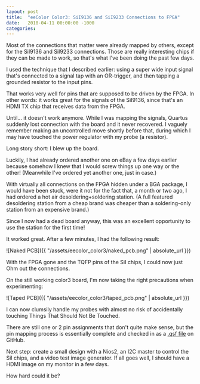 ```yaml
---
layout: post
title:  "eeColor Color3: SiI9136 and SiI9233 Connections to FPGA"
date:   2018-04-11 00:00:00 -1000
categories: 
---
```


Most of the connections that matter were already mapped by others, except for the SiI9136 and SiI9233 connections. 
Those are really interesting chips if they can be made to work, so that's what I've been doing the past few days.

I used the technique that I described earlier: using a super wide input signal that's connected to a signal tap with 
an OR-trigger, and then tapping a grounded resistor to the input pins.

That works very well for pins that are supposed to be driven by the FPGA. In other words: it works great for the signals 
of the SiI9136, since that's an HDMI TX chip that receives data from the FPGA.

Until... it doesn't work anymore. While I was mapping the signals, Quartus suddenly lost connection with the board 
and it never recovered. I vaguely remember making an uncontrolled move shortly before that, during which I may have 
touched the power regulator with my probe (a resistor). 

Long story short: I blew up the board. 

Luckily, I had already ordered another one on eBay a few days earlier because somehow I knew that I would screw things 
up one way or the other! (Meanwhile I've ordered yet another one, just in case.)

With virtually all connections on the FPGA hidden under a BGA package, I would have been stuck, were it not for the 
fact that, a month or two ago, I had ordered a hot air desoldering+soldering station. (A full featured desoldering
station from a cheap brand was cheaper than a soldering-only station from an expensive brand.)

Since I now had a dead board anyway, this was an excellent opportunity to use the station for the first time!

It worked great. After a few minutes, I had the following result:

![Naked PCB]({{ "/assets/eecolor_color3/naked_pcb.png" | absolute_url }})

With the FPGA gone and the TQFP pins of the SiI chips, I could now just Ohm out the connections.

On the still working color3 board, I'm now taking the right precautions when experimenting:

![Taped PCB]({{ "/assets/eecolor_color3/taped_pcb.png" | absolute_url }})

I can now clumsily handle my probes with almost no risk of accidentally touching Things That Should Not Be Touched.

There are still one or 2 pin assignments that don't quite make sense, but the pin mapping process is essentially complete 
and checked in as a [.qsf file](https://github.com/tomverbeure/color3/blob/master/shared/pin_config.tcl) on GitHub.

Next step: create a small design with a Nios2, an I2C master to control the SiI chips, and a video test image generator. If all goes well, I should have a HDMI image on my monitor in a few days. 

How hard could it be?
